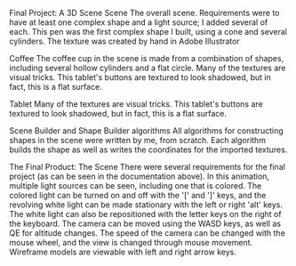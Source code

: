 Final Project: A 3D Scene
Scene
The overall scene. Requirements were to have at least one complex shape and a light source; I added several of each.
This pen was the first complex shape I built, using a cone and several cylinders. The texture was created by hand in Adobe Illustrator

Coffee
The coffee cup in the scene is made from a combination of shapes, including several hollow cylinders and a flat circle.
Many of the textures are visual tricks. This tablet's buttons are textured to look shadowed, but in fact, this is a flat surface.

Tablet
Many of the textures are visual tricks. This tablet's buttons are textured to look shadowed, but in fact, this is a flat surface.

Scene Builder and Shape Builder algorithms
All algorithms for constructing shapes in the scene were written by me, from scratch. Each algorithm builds the shape as well as writes the coordinates for the imported textures.

The Final Product: The Scene
There were several requirements for the final project (as can be seen in the documentation above). In this animation, multiple light sources can be seen, including one that is colored. 
The colored light can be turned on and off with the '[' and ']' keys, and the revolving white light can be made stationary with the left or right 'alt' keys. The white light can also be repositioned 
with the letter keys on the right of the keyboard. The camera can be moved using the WASD keys, as well as QE for altitude changes. The speed of the camera can be changed with the mouse wheel, and the
view is changed through mouse movement. Wireframe models are viewable with left and right arrow keys.

